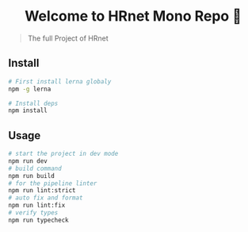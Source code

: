 <h1 align="center">Welcome to HRnet Mono Repo 👋</h1>

> The full Project of HRnet
## Install
```sh
# First install lerna globaly
npm -g lerna

# Install deps
npm install

```

## Usage

```sh
# start the project in dev mode
npm run dev
# build command
npm run build
# for the pipeline linter
npm run lint:strict
# auto fix and format
npm run lint:fix
# verify types
npm run typecheck
```